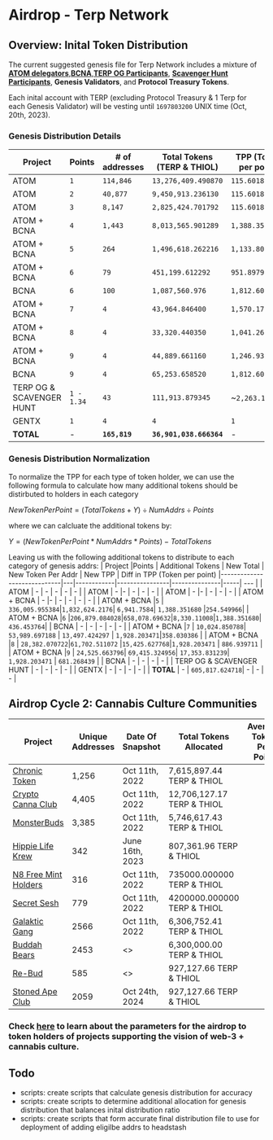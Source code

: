 # Airdrop - Terp Network
## Overview: Inital Token Distribution
The current suggested genesis file for Terp Network includes a mixture of [**ATOM delegators**](./interchain/gaia.csv),[**BCNA**](./interchain/bcna_delegators.csv),[**TERP OG Participants**](./points/terp-og.md), [**Scavenger Hunt Participants**](./points/scavenger-hunt.md), **Genesis Validators**, and **Protocol Treasury Tokens**.

Each inital account with TERP (excluding Protocol Treasury & 1 Terp for each Genesis Validator) will be vesting until `1697803200` UNIX time (Oct, 20th, 2023).


### Genesis Distribution Details
| Project                     | Points     | # of addresses | Total Tokens (TERP & THIOL)  | TPP (Token per point)
|-----------------------------|------------|----------------|---------------|-----|
| ATOM                        | `1`          | `114,846`        | `13,276,409.490870` | `115.601845`
| ATOM                        | `2`          | `40,877`         | `9,450,913.236130`  | `115.601845`
| ATOM                        | `3`          | `8,147`          | `2,825,424.701792`  | `115.601845`
| ATOM + BCNA                 | `4`          | `1,443 `         | `8,013,565.901289`  | `1,388.351680`
| ATOM + BCNA                 | `5`          | `264`            | `1,496,618.262216`  | `1,133.8017138`
| ATOM + BCNA                 | `6`          | `79`             | `451,199.612292`    | `951.897916`
| BCNA                        | `6`          | `100`            | `1,087,560.976`     | `1,812.601626`
| ATOM + BCNA                 | `7`          | `4`              | `43,964.846400`     | `1,570.173085`
| ATOM + BCNA                 | `8`          | `4`              | `33,320.440350`     | `1,041.263760`
| ATOM + BCNA                 | `9`          | `4`              | `44,889.661160`     | `1,246.935032`
| BCNA                        | `9`          | `4`              | `65,253.658520`     | `1,812.601625`
| TERP OG & SCAVENGER HUNT    | `1 - 1.34`   | `43`             | `111,913.879345`    | ~`2,263.172484`
| GENTX                       | `1`          | `4`              | `4`                 | `1`
| **TOTAL**                   | -          |  **`165,819`**     | **`36,901,038.666364`** | -

### Genesis Distribution Normalization
To normalize the TPP for each type of token holder, we can use the following formula to calculate how many additional tokens should be distirbuted to holders in each category 

$NewTokenPerPoint = (TotalTokens + Y) ÷  NumAddrs ÷ Points$

where we can calcluate the additional tokens by:

$Y = (NewTokenPerPoint * NumAddrs * Points) - TotalTokens$


Leaving us with the following additional tokens to distribute to each category of genesis addrs:
| Project                  |Points   | Additional Tokens  | New Total | New Token Per Addr  | New TPP | Diff in TPP (Token per point)
|-----------------------------|---|------------|----------------|---------------|-----| --- |
| ATOM                      | -  | -        | -      | - | - |
| ATOM                      | -  |-        | -       | - | - |
| ATOM                      | -  |-        | -         | - | - |
| ATOM + BCNA               | -  |-        | -       | -  | - | - |
| ATOM + BCNA               |`5` | `336,005.955384`|`1,832,624.2176`| `6,941.7584`| `1,388.351680` |`254.549966`|
| ATOM + BCNA               |`6` |`206,879.084028`|`658,078.69632`|`8,330.11008`|`1,388.351680`| `436.453764`|
| BCNA                      | -  | - | - | - | - |
| ATOM + BCNA               |`7` | `10,024.850788`| `53,989.697188` | `13,497.424297` | `1,928.203471`|`358.030386` |
| ATOM + BCNA               |`8` | `28,382.070722`|`61,702.511072` |`15,425.627768`|`1,928.203471` | `886.939711` |
| ATOM + BCNA               |`9` | `24,525.663796`| `69,415.324956`| `17,353.831239`| `1,928.203471` | `681.268439` |
| BCNA                      | -  | - | -   | - | 
| TERP OG & SCAVENGER HUNT  | -  | - | -  | - | 
| GENTX                     | -  | - | - | - |
| **TOTAL**                 | -  | `605,817.624718`| - | - | - |


## Airdrop Cycle 2: Cannabis Culture Communities 



| Project                                           | Unique Addresses  | Date Of Snapshot   | Total Tokens Allocated | Average Token Per Point |
|---------------------------------------------------|-------------------|-------------------|-------------------| -------------------| 
| [Chronic Token](./eth/communities/cht.csv)        | 1,256             | Oct 11th, 2022    | 7,615,897.44 TERP & THIOL |
| [Crypto Canna Club](./eth/communities/ccc.csv)    | 4,405             | Oct 11th, 2022    | 12,706,127.17 TERP & THIOL |
| [MonsterBuds](./eth/communities/the-buds.csv)     | 3,385             | Oct 11th, 2022    | 5,746,617.43  TERP & THIOL |
| [Hippie Life Krew](./eth/communities/hlk.csv)     | 342               | June 16th, 2023   | 807,361.96  TERP & THIOL |
| [N8 Free Mint Holders](./eth/communities/n8.csv)  | 316               | Oct 11th, 2022    | 735000.000000   TERP & THIOL |
| [Secret Sesh](./eth/communities/sesh.csv)         | 779               | Oct 11th, 2022    | 4200000.000000  TERP & THIOL |
| [Galaktic Gang](./eth/communities/gg.csv)         | 2566              | Oct 11th, 2022    | 6,306,752.41  TERP & THIOL |
| [Buddah Bears](./eth/communities/bb.csv)          | 2453              |  <>               | 6,300,000.00  TERP & THIOL |
| [Re-Bud](./eth/communities/rebud.csv)             | 585               | <>                | 927,127.66  TERP & THIOL |
| [Stoned Ape Club](./eth/communities/rebud.csv)    | 2059              | Oct 24th, 2024    | 927,127.66  TERP & THIOL |

### Check [here](./eth/README.md) to learn about the parameters for the airdrop to token holders of projects supporting the vision of web-3 + cannabis culture.


## Todo
- scripts: create scripts that calculate genesis distribution for accuracy
- scripts: create scripts to determine additional allocation for genesis distribution that balances inital distribution ratio
- scripts: create scripts that form accurate final distribution file to use for deployment of adding eligilbe addrs to headstash